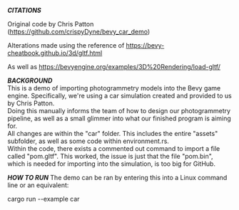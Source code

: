 *****CITATIONS*****

Original code by Chris Patton (https://github.com/crispyDyne/bevy_car_demo)

Alterations made using the reference of https://bevy-cheatbook.github.io/3d/gltf.html

As well as https://bevyengine.org/examples/3D%20Rendering/load-gltf/

*****BACKGROUND*****
</br>
This is a demo of importing photogrammetry models into the Bevy game engine. Specifically, we're using a car simulation created and provided to us by Chris Patton.</br>
Doing this manually informs the team of how to design our photogrammetry pipeline, as well as a small glimmer into what our finished program is aiming for.</br>
All changes are within the "car" folder. This includes the entire "assets" subfolder, as well as some code within environment.rs.</br>
Within the code, there exists a commented out command to import a file called "pom.gltf". This worked, the issue is just that the file "pom.bin", which is needed for importing into the simulation,
is too big for GitHub. </br>


*****HOW TO RUN*****
The demo can be ran by entering this into a Linux command line or an equivalent:

cargo run --example car
